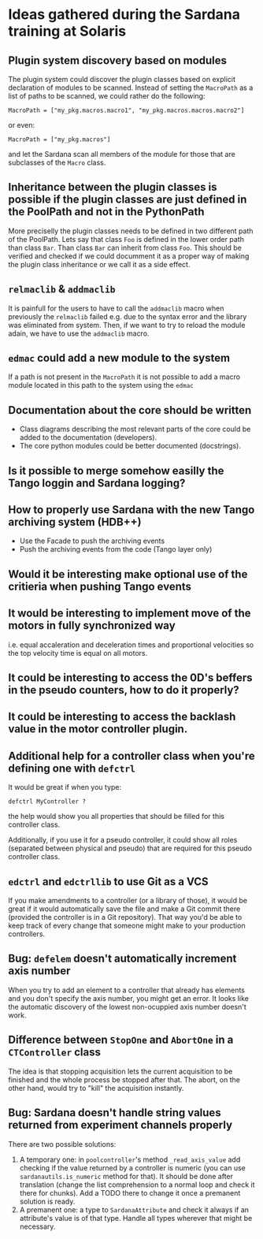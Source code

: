 # Ideas gathered during the Sardana training at Solaris

## Plugin system discovery based on modules

The plugin system could discover the plugin classes based on explicit declaration of modules to be scanned.
Instead of setting the `MacroPath` as a list of paths to be scanned, we could rather do the following:
```
MacroPath = ["my_pkg.macros.macro1", "my_pkg.macros.macros.macro2"]
```
or even:
```
MacroPath = ["my_pkg.macros"]
```
and let the Sardana scan all members of the module for those that are subclasses of the `Macro` class.

## Inheritance between the plugin classes is possible if the plugin classes are just defined in the PoolPath and not in the PythonPath

More preciselly the plugin classes needs to be defined in two different path of the PoolPath.
Lets say that class `Foo` is defined in the lower order path than class `Bar`. Than class `Bar` can inherit from class `Foo`.
This should be verified and checked if we could documment it as a proper way of making the plugin class inheritance or we call it as a side effect.

## `relmaclib` & `addmaclib`

It is painfull for the users to have to call the `addmaclib` macro when previously the `relmaclib` failed e.g. due to the syntax error and the library was eliminated from system.
Then, if we want to try to reload the module adain, we have to use the `addmaclib` macro.

## `edmac` could add a new module to the system

If a path is not present in the `MacroPath` it is not possible to add a macro module located in this path to the system using the `edmac`

## Documentation about the core should be written

* Class diagrams describing the most relevant parts of the core could be added to the documentation (developers).
* The core python modules could be better documented (docstrings).

## Is it possible to merge somehow easilly the Tango loggin and Sardana logging?

## How to properly use Sardana with the new Tango archiving system (HDB++)

* Use the Facade to push the archiving events
* Push the archiving events from the code (Tango layer only)

## Would it be interesting make optional use of the critieria when pushing Tango events

## It would be interesting to implement move of the motors in fully synchronized way
i.e. equal accaleration and deceleration times and proportional velocities so the top velocity time is equal on all motors. 

## It could be interesting to access the 0D's beffers in the pseudo counters, how to do it properly?

## It could be interesting to access the backlash value in the motor controller plugin.

## Additional help for a controller class when you're defining one with `defctrl`
It would be great if when you type:
```
defctrl MyController ?
```
the help would show you all properties that should be filled for this controller class.

Additionally, if you use it for a pseudo controller, it could show all roles (separated between physical and pseudo) that are required for this pseudo controller class.

## `edctrl` and `edctrllib` to use Git as a VCS

If you make amendments to a controller (or a library of those), it would be great if it would automatically save the file and make a Git commit there (provided the controller is in a Git repository). That way you'd be able to keep track of every change that someone might make to your production controllers.

## Bug: `defelem` doesn't automatically increment axis number

When you try to add an element to a controller that already has elements and you don't specify the axis number, you might get an error. It looks like the automatic discovery of the lowest non-ocuppied axis number doesn't work.

## Difference between `StopOne` and `AbortOne` in a `CTController` class

The idea is that stopping acquisition lets the current acquisition to be finished and the whole process be stopped after that. The abort, on the other hand, would try to "kill" the acquisition instantly.

## Bug: Sardana doesn't handle string values returned from experiment channels properly

There are two possible solutions:

1. A temporary one: in `poolcontroller`'s method `_read_axis_value` add checking if the value returned by a controller is numeric (you can use `sardanautils.is_numeric` method for that). It should be done after translation (change the list comprehension to a normal loop and check it there for chunks). Add a TODO there to change it once a premanent solution is ready.
2. A premanent one: a type to `SardanaAttribute` and check it always if an attribute's value is of that type. Handle all types wherever that might be necessary.
